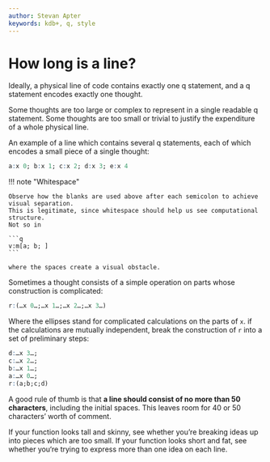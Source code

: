 ```yaml
---
author: Stevan Apter
keywords: kdb+, q, style
---
```


# How long is a line?



Ideally, a physical line of code contains exactly one q statement, and a q statement encodes exactly one thought. 

Some thoughts are too large or complex to represent in a single readable q statement. Some thoughts are too small or trivial to justify the expenditure of a whole physical line. 

An example of a line which contains several q statements, each of which encodes a small piece of a single thought:

```q
a:x 0; b:x 1; c:x 2; d:x 3; e:x 4
```

!!! note "Whitespace"

    Observe how the blanks are used above after each semicolon to achieve visual separation. 
    This is legitimate, since whitespace should help us see computational structure. 
    Not so in 

    ```q
    v:m[a; b; ]
    ```

    where the spaces create a visual obstacle.

Sometimes a thought consists of a simple operation on parts whose construction is complicated:

```q
r:(…x 0…;…x 1…;…x 2…;…x 3…)
```

Where the ellipses stand for complicated calculations on the parts of `x`. if the calculations are mutually independent, break the construction of `r` into a set of preliminary steps:

```q
d:…x 3…;
c:…x 2…;
b:…x 1…;
a:…x 0…;
r:(a;b;c;d)
```

A good rule of thumb is that **a line should consist of no more than 50 characters**, including the initial spaces. This leaves room for 40 or 50 characters’ worth of comment.

If your function looks tall and skinny, see whether you’re breaking ideas up into pieces which are too small. If your function looks short and fat, see whether you‘re trying to express more than one idea on each line. 